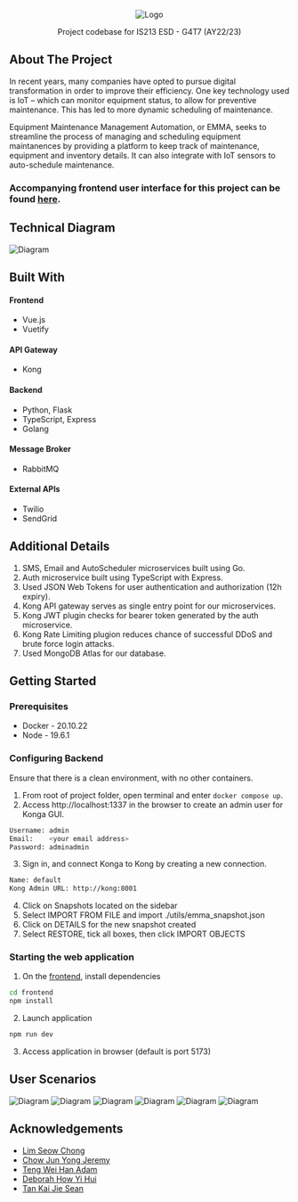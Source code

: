 <br />
<div align="center">
    <img src="images/title.png" alt="Logo">
  </a>

  <!-- <h3 align="center">Best-README-Template</h3> -->

  <p align="center">
    Project codebase for IS213 ESD - G4T7 (AY22/23)
    <br />

  </p>
</div>

## About The Project

In recent years, many companies have opted to pursue digital transformation in order to improve their efficiency. One key technology used is IoT – which can monitor equipment status, to allow for preventive maintenance. This has led to more dynamic scheduling of maintenance.

Equipment Maintenance Management Automation, or EMMA, seeks to streamline the process of managing and scheduling equipment maintanences by providing a platform to keep track of maintenance, equipment and inventory details. It can also integrate with IoT sensors to auto-schedule maintenance.

### Accompanying frontend user interface for this project can be found [here](https://github.com/jeremychow99/EMMA-frontend).

## Technical Diagram
 <img src="images/diagram.png" alt="Diagram">

## Built With

#### Frontend
- Vue.js
- Vuetify

#### API Gateway
- Kong

#### Backend
- Python, Flask
- TypeScript, Express
- Golang

#### Message Broker
- RabbitMQ

#### External APIs
- Twilio
- SendGrid

## Additional Details
1. SMS, Email and AutoScheduler microservices built using Go.
2. Auth microservice built using TypeScript with Express.
3. Used JSON Web Tokens for user authentication and authorization (12h expiry). 
4. Kong API gateway serves as single entry point for our microservices.
5. Kong JWT plugin checks for bearer token generated by the auth microservice.
6. Kong Rate Limiting plugion reduces chance of successful DDoS and brute force login attacks.
7. Used MongoDB Atlas for our database.

## Getting Started

### Prerequisites
 - Docker - 20.10.22
 - Node - 19.6.1

### Configuring Backend
Ensure that there is a clean environment, with no other containers.

1. From root of project folder, open terminal and enter `docker compose up`.
2. Access http://localhost:1337 in the browser to create an admin user for Konga GUI.
```bash
Username: admin
Email:    <your email address>
Password: adminadmin
```

3. Sign in, and connect Konga to Kong by creating a new connection.
```bash
Name: default
Kong Admin URL: http://kong:8001
```
4. Click on Snapshots located on the sidebar
5. Select IMPORT FROM FILE and import ./utils/emma_snapshot.json
6. Click on DETAILS for the new snapshot created
7. Select RESTORE, tick all boxes, then click IMPORT OBJECTS

### Starting the web application

1. On the [frontend](https://github.com/jeremychow99/EMMA-frontend), install dependencies

```bash
cd frontend
npm install
```
2. Launch application 
```bash
npm run dev
```
3. Access application in browser (default is port 5173)


## User Scenarios

<img src="images/s1.png" alt="Diagram">
<img src="images/s2.png" alt="Diagram">
<img src="images/s3.png" alt="Diagram">
<img src="images/s4.png" alt="Diagram">
<img src="images/s5.png" alt="Diagram">
<img src="images/s6.png" alt="Diagram">

## Acknowledgements
- [Lim Seow Chong](https://github.com/limseowchong)
- [Chow Jun Yong Jeremy](https://github.com/jeremychow99)
- [Teng Wei Han Adam](https://github.com/adamtwh)
- [Deborah How Yi Hui](https://github.com/debhyh)
- [Tan Kai Jie Sean](https://github.com/seantkj)